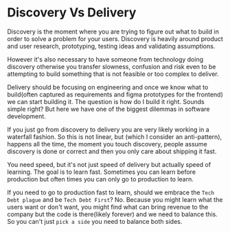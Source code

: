 # Discovery Vs Delivery

Discovery is the moment where you are trying to figure out what to build in order to solve a problem for your users. Discovery is heavily around product and user research, prototyping, testing ideas and validating assumptions.

However it's also necessary to have someone from technology doing discovery otherwise you transfer slowness, confusion and risk even to be attempting to build something that is not feasible or too complex to deliver.

Delivery should be focusing on engineering and once we know what to build(often captured as requirements and figma prototypes for the frontend) we can start building it. The question is how do I build it right. Sounds simple right? But here we have one of the biggest dilemmas in software development.

If you just go from discovery to delivery you are very likely working in a waterfall fashion. So this is not linear, but (which I consider an anti-pattern), happens all the time, the moment you touch discovery, people assume discovery is done or correct and then you only care about shipping it fast.

You need speed, but it's not just speed of delivery but actually speed of learning. The goal is to learn fast. Sometimes you can learn before production but often times you can only go to production to learn.

If you need to go to production fast to learn, should we embrace the `Tech Debt plague` and be `Tech Debt First`? No. Because you might learn what the users want or don't want, you might find what can bring revenue to the company but the code is there(likely forever) and we need to balance this. So you can't just `pick a side` you need to balance both sides.